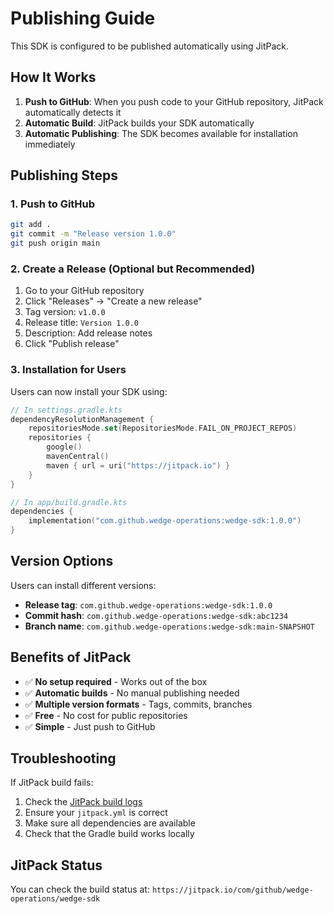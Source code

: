 # Publishing Guide

This SDK is configured to be published automatically using JitPack.

## How It Works

1. **Push to GitHub**: When you push code to your GitHub repository, JitPack automatically detects it
2. **Automatic Build**: JitPack builds your SDK automatically
3. **Automatic Publishing**: The SDK becomes available for installation immediately

## Publishing Steps

### 1. Push to GitHub

```bash
git add .
git commit -m "Release version 1.0.0"
git push origin main
```

### 2. Create a Release (Optional but Recommended)

1. Go to your GitHub repository
2. Click "Releases" → "Create a new release"
3. Tag version: `v1.0.0`
4. Release title: `Version 1.0.0`
5. Description: Add release notes
6. Click "Publish release"

### 3. Installation for Users

Users can now install your SDK using:

```kotlin
// In settings.gradle.kts
dependencyResolutionManagement {
    repositoriesMode.set(RepositoriesMode.FAIL_ON_PROJECT_REPOS)
    repositories {
        google()
        mavenCentral()
        maven { url = uri("https://jitpack.io") }
    }
}

// In app/build.gradle.kts
dependencies {
    implementation("com.github.wedge-operations:wedge-sdk:1.0.0")
}
```

## Version Options

Users can install different versions:

- **Release tag**: `com.github.wedge-operations:wedge-sdk:1.0.0`
- **Commit hash**: `com.github.wedge-operations:wedge-sdk:abc1234`
- **Branch name**: `com.github.wedge-operations:wedge-sdk:main-SNAPSHOT`

## Benefits of JitPack

- ✅ **No setup required** - Works out of the box
- ✅ **Automatic builds** - No manual publishing needed
- ✅ **Multiple version formats** - Tags, commits, branches
- ✅ **Free** - No cost for public repositories
- ✅ **Simple** - Just push to GitHub

## Troubleshooting

If JitPack build fails:

1. Check the [JitPack build logs](https://jitpack.io/com/github/wedge-operations/wedge-sdk)
2. Ensure your `jitpack.yml` is correct
3. Make sure all dependencies are available
4. Check that the Gradle build works locally

## JitPack Status

You can check the build status at: `https://jitpack.io/com/github/wedge-operations/wedge-sdk`
